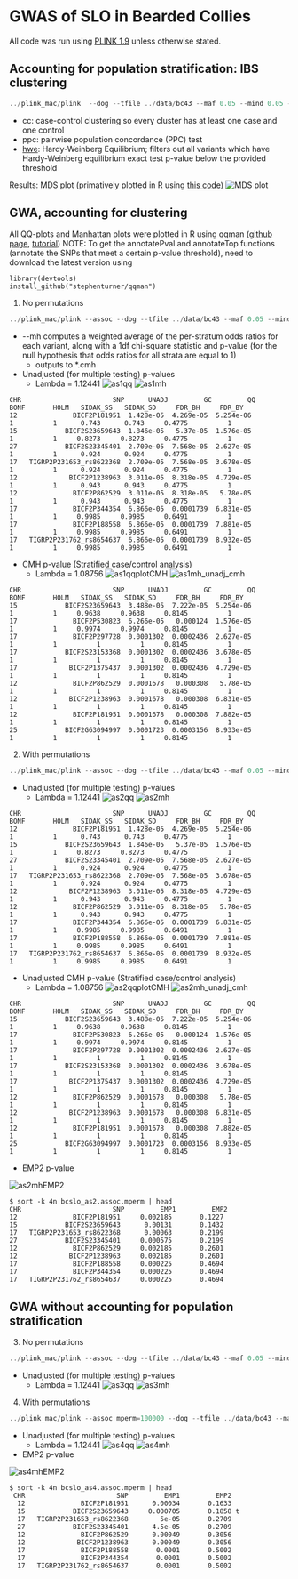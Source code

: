 # GWAS of SLO in Bearded Collies

All code was run using [PLINK 1.9](https://www.cog-genomics.org/plink2) unless otherwise stated.

## Accounting for population stratification: IBS clustering

```javascript
../plink_mac/plink  --dog --tfile ../data/bc43 --maf 0.05 --mind 0.05 --geno 0.05 --ci 0.95 --hwe 0.0001 --cluster --mds-plot 4 --cc --ppc 0.05 --out ../analyses/bc43clust
```

* cc: case-control clustering so every cluster has at least one case and one control
* ppc: pairwise population concordance (PPC) test
* [hwe](https://www.cog-genomics.org/plink/1.9/filter): Hardy-Weinberg Equilibrium; filters out all variants which have Hardy-Weinberg equilibrium exact test p-value below the provided threshold

Results:
MDS plot (primatively plotted in R using [this code](mds.R))
![MDS plot](bc43mds.jpeg)

## GWA, accounting for clustering
All QQ-plots and Manhattan plots were plotted in R using qqman ([github page](https://github.com/stephenturner/qqman), [tutorial](https://cran.r-project.org/web/packages/qqman/vignettes/qqman.html))
NOTE: To get the annotatePval and annotateTop functions (annotate the SNPs that meet a certain p-value threshold), need to download the latest version using

```
library(devtools)
install_github("stephenturner/qqman")
```

1. No permutations
```javascript
../plink_mac/plink --assoc --dog --tfile ../data/bc43 --maf 0.05 --mind 0.05 --geno 0.05 --ci 0.95 --hwe 0.0001 --adjust qq-plot --within bc43clust.cluster2 --mh --out bcslo_as1
```
  * --mh computes a weighted average of the per-stratum odds ratios for each variant, along with a 1df chi-square statistic and p-value (for the null hypothesis that odds ratios for all strata are equal to 1)
    * outputs to *.cmh
  * Unadjusted (for multiple testing) p-values
    * Lambda = 1.12441
  ![as1qq](as1qqplot.jpeg) 
  ![as1mh](as1mh_unadj.jpeg)
  ```
 CHR                       SNP      UNADJ         GC         QQ       BONF       HOLM   SIDAK_SS   SIDAK_SD     FDR_BH     FDR_BY
  12              BICF2P181951  1.428e-05  4.269e-05  5.254e-06          1          1      0.743      0.743     0.4775          1 
  15            BICF2S23659643  1.846e-05   5.37e-05  1.576e-05          1          1     0.8273     0.8273     0.4775          1 
  27            BICF2S23345401  2.709e-05  7.568e-05  2.627e-05          1          1      0.924      0.924     0.4775          1 
  17   TIGRP2P231653_rs8622368  2.709e-05  7.568e-05  3.678e-05          1          1      0.924      0.924     0.4775          1 
  12             BICF2P1238963  3.011e-05  8.318e-05  4.729e-05          1          1      0.943      0.943     0.4775          1 
  12              BICF2P862529  3.011e-05  8.318e-05   5.78e-05          1          1      0.943      0.943     0.4775          1 
  17              BICF2P344354  6.866e-05  0.0001739  6.831e-05          1          1     0.9985     0.9985     0.6491          1 
  17              BICF2P188558  6.866e-05  0.0001739  7.881e-05          1          1     0.9985     0.9985     0.6491          1 
  17   TIGRP2P231762_rs8654637  6.866e-05  0.0001739  8.932e-05          1          1     0.9985     0.9985     0.6491          1 
  ```
  
  * CMH p-value (Stratified case/control analysis)
    * Lambda = 1.08756
  ![as1qqplotCMH](as1qqplotCMH.jpeg)
  ![as1mh_unadj_cmh](as1mh_unadj_cmh.jpeg)
  
  ```
 CHR                       SNP      UNADJ         GC         QQ       BONF       HOLM   SIDAK_SS   SIDAK_SD     FDR_BH     FDR_BY
  15            BICF2S23659643  3.488e-05  7.222e-05  5.254e-06          1          1     0.9638     0.9638     0.8145          1 
  17              BICF2P530823  6.266e-05   0.000124  1.576e-05          1          1     0.9974     0.9974     0.8145          1 
  17              BICF2P297728  0.0001302  0.0002436  2.627e-05          1          1          1          1     0.8145          1 
  17            BICF2S23153368  0.0001302  0.0002436  3.678e-05          1          1          1          1     0.8145          1 
  17             BICF2P1375437  0.0001302  0.0002436  4.729e-05          1          1          1          1     0.8145          1 
  12              BICF2P862529  0.0001678   0.000308   5.78e-05          1          1          1          1     0.8145          1 
  12             BICF2P1238963  0.0001678   0.000308  6.831e-05          1          1          1          1     0.8145          1 
  12              BICF2P181951  0.0001678   0.000308  7.882e-05          1          1          1          1     0.8145          1 
  25            BICF2G63094997  0.0001723  0.0003156  8.933e-05          1          1          1          1     0.8145          1 
  ```
  
2. With permutations
```javascript
../plink_mac/plink --assoc --dog --tfile ../data/bc43 --maf 0.05 --mind 0.05 --geno 0.05 --ci 0.95 --hwe 0.0001 --adjust qq-plot --within bc43clust.cluster2 --mh --mperm 100000 --out bcslo_as2
```
  * Unadjusted (for multiple testing) p-values
      * Lambda = 1.12441
  ![as2qq](as2qqplot.jpeg)
  ![as2mh](as2mh_unadj.jpeg)
  ```
 CHR                       SNP      UNADJ         GC         QQ       BONF       HOLM   SIDAK_SS   SIDAK_SD     FDR_BH     FDR_BY
  12              BICF2P181951  1.428e-05  4.269e-05  5.254e-06          1          1      0.743      0.743     0.4775          1 
  15            BICF2S23659643  1.846e-05   5.37e-05  1.576e-05          1          1     0.8273     0.8273     0.4775          1 
  27            BICF2S23345401  2.709e-05  7.568e-05  2.627e-05          1          1      0.924      0.924     0.4775          1 
  17   TIGRP2P231653_rs8622368  2.709e-05  7.568e-05  3.678e-05          1          1      0.924      0.924     0.4775          1 
  12             BICF2P1238963  3.011e-05  8.318e-05  4.729e-05          1          1      0.943      0.943     0.4775          1 
  12              BICF2P862529  3.011e-05  8.318e-05   5.78e-05          1          1      0.943      0.943     0.4775          1 
  17              BICF2P344354  6.866e-05  0.0001739  6.831e-05          1          1     0.9985     0.9985     0.6491          1 
  17              BICF2P188558  6.866e-05  0.0001739  7.881e-05          1          1     0.9985     0.9985     0.6491          1 
  17   TIGRP2P231762_rs8654637  6.866e-05  0.0001739  8.932e-05          1          1     0.9985     0.9985     0.6491          1 
  ```
  
  * Unadjusted CMH p-value (Stratified case/control analysis)
    * Lambda = 1.08756
  ![as2qqplotCMH](as2qqplotCMH.jpeg)
  ![as2mh_unadj_cmh](as2mh_unadj_cmh.jpeg)
  ```
 CHR                       SNP      UNADJ         GC         QQ       BONF       HOLM   SIDAK_SS   SIDAK_SD     FDR_BH     FDR_BY
  15            BICF2S23659643  3.488e-05  7.222e-05  5.254e-06          1          1     0.9638     0.9638     0.8145          1 
  17              BICF2P530823  6.266e-05   0.000124  1.576e-05          1          1     0.9974     0.9974     0.8145          1 
  17              BICF2P297728  0.0001302  0.0002436  2.627e-05          1          1          1          1     0.8145          1 
  17            BICF2S23153368  0.0001302  0.0002436  3.678e-05          1          1          1          1     0.8145          1 
  17             BICF2P1375437  0.0001302  0.0002436  4.729e-05          1          1          1          1     0.8145          1 
  12              BICF2P862529  0.0001678   0.000308   5.78e-05          1          1          1          1     0.8145          1 
  12             BICF2P1238963  0.0001678   0.000308  6.831e-05          1          1          1          1     0.8145          1 
  12              BICF2P181951  0.0001678   0.000308  7.882e-05          1          1          1          1     0.8145          1 
  25            BICF2G63094997  0.0001723  0.0003156  8.933e-05          1          1          1          1     0.8145          1 
  ```
  * EMP2 p-value
  
  ![as2mhEMP2](as2mhEMP2.jpeg)
  
  ```
  $ sort -k 4n bcslo_as2.assoc.mperm | head
 CHR                       SNP         EMP1         EMP2 
  12              BICF2P181951     0.002185       0.1227 
  15            BICF2S23659643      0.00131       0.1432 
  17   TIGRP2P231653_rs8622368      0.00063       0.2199 
  27            BICF2S23345401     0.000575       0.2199 
  12              BICF2P862529     0.002185       0.2601 
  12             BICF2P1238963     0.002185       0.2601 
  17              BICF2P188558     0.000225       0.4694 
  17              BICF2P344354     0.000225       0.4694 
  17   TIGRP2P231762_rs8654637     0.000225       0.4694 
  ```
  
## GWA without accounting for population stratification
3. No permutations
```javascript
../plink_mac/plink --assoc --dog --tfile ../data/bc43 --maf 0.05 --mind 0.05 --geno 0.05 --ci 0.95 --hwe 0.0001 --adjust qq-plot --out bcslo_as3
```
  * Unadjusted (for multiple testing) p-values
      * Lambda = 1.12441
      ![as3qq](as3qqplot.jpeg)
      ![as3mh](as3mh_unadj.jpeg)

4. With permutations
```javascript
../plink_mac/plink --assoc mperm=100000 --dog --tfile ../data/bc43 --maf 0.05 --mind 0.05 --geno 0.05 --ci 0.95 --hwe 0.0001 --adjust --out bcslo_as4
```
  * Unadjusted (for multiple testing) p-values
      * Lambda = 1.12441
  ![as4qq](as4qqplot.jpeg)
  ![as4mh](as4mh_unadj.jpeg)
  * EMP2 p-value
  
  ![as4mhEMP2](as4mhEMP2.jpeg)

```
$ sort -k 4n bcslo_as4.assoc.mperm | head
 CHR                       SNP         EMP1         EMP2 
  12              BICF2P181951      0.00034       0.1633 
  15            BICF2S23659643     0.000705       0.1858 t
  17   TIGRP2P231653_rs8622368        5e-05       0.2709 
  27            BICF2S23345401      4.5e-05       0.2709 
  12              BICF2P862529      0.00049       0.3056 
  12             BICF2P1238963      0.00049       0.3056 
  17              BICF2P188558       0.0001       0.5002 
  17              BICF2P344354       0.0001       0.5002 
  17   TIGRP2P231762_rs8654637       0.0001       0.5002
```
